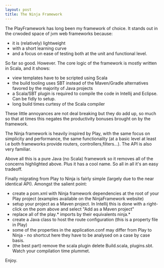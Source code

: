 ```yaml
---
layout: post
title: The Ninja Framework
---
```



The PlayFramework has long been my framework of choice. It stands out in the crwoded space of jvm web frameworks because:
   * it is (relatively) lightweight
   * with a short learning curve
   * and a focus on ease of testing both at the unit and functional level.

So far so good. However. The core logic of the framework is mostly written in Scala, and it shows:
   * view templates have to be scripted using Scala
   * the build tooling uses SBT instead of the Maven/Gradle alternatives favored by the majority of Java projects
   * a Scala/SBT plugin is required to compile the code in Intellij and Eclipse. Can be fidly to setup.
   * long build times curtesy of the Scala compiler

These little annoyances are not deal breaking but they do add up, so much so that at times this negates the productivity bonuses brought on by the framework.

The Ninja framework is heavily inspired by Play, with the same focus on simplicity and performance, the same functionality (at a basic level at least i.e both frameworks provide routers, controllers,filters...). The API is also very familiar. 

Above all this is a pure Java (no Scala) framework so it removes all of the concerns highlighted above. Plus it has a cool name. So all in all  it's an easy tradeoff.


Finally migrating from Play to Ninja is fairly simple (largely due to the near identical API). Amongst the salient point:
   * create a pom.xml with Ninja framework dependencies at the root of your Play project (examples available on the NinjaFramework website)
   * setup your project as a Maven project. In Intellij this is done with a right-click on the pom above and select "Add as a Maven project"
   * replace all of the play.* imports by their equivalents ninja.*
   * create a Java class to host the route configuration (this is a property file in Play)
   * some of the properties in the application.conf may differ from Play to Ninja - no shortcut here they have to be analysed on a case by case basis.
   * (the best part) remove the scala plugin delete Build.scala, plugins.sbt. Watch your compilation time plummet.

Enjoy.

